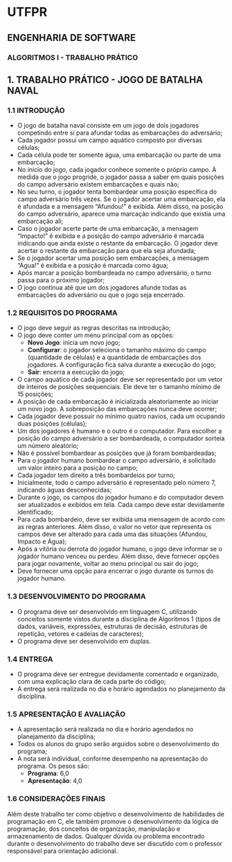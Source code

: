# UTFPR
## ENGENHARIA DE SOFTWARE
### ALGORITMOS I - TRABALHO PRÁTICO



## 1. TRABALHO PRÁTICO - JOGO DE BATALHA NAVAL

### 1.1 INTRODUÇÃO

- O jogo de batalha naval consiste em um jogo de dois jogadores competindo entre si para afundar todas as embarcações do adversário;
- Cada jogador possui um campo aquático composto por diversas células;
- Cada célula pode ter somente água, uma embarcação ou parte de uma embarcação;
- No início do jogo, cada jogador conhece somente o próprio campo. À medida que o jogo progride, o jogador passa a saber em quais posições do campo adversário existem embarcações e quais não;
- No seu turno, o jogador tenta bombardear uma posição específica do campo adversário três vezes. Se o jogador acertar uma embarcação, ela é afundada e a mensagem “Afundou!” é exibida. Além disso, na posição do campo adversário, aparece uma marcação indicando que existia uma embarcação ali;
- Caso o jogador acerte parte de uma embarcação, a mensagem “Impacto!” é exibida e a posição do campo adversário é marcada indicando que ainda existe o restante da embarcação. O jogador deve acertar o restante da embarcação para que ela seja afundada;
- Se o jogador acertar uma posição sem embarcações, a mensagem “Água!” é exibida e a posição é marcada como água;
- Após marcar a posição bombardeada no campo adversário, o turno passa para o próximo jogador;
- O jogo continua até que um dos jogadores afunde todas as embarcações do adversário ou que o jogo seja encerrado.

### 1.2 REQUISITOS DO PROGRAMA

- O jogo deve seguir as regras descritas na introdução;
- O jogo deve conter um menu principal com as opções:
  - **Novo Jogo**: inicia um novo jogo;
  - **Configurar**: o jogador seleciona o tamanho máximo do campo (quantidade de células) e a quantidade de embarcações dos jogadores. A configuração fica salva durante a execução do jogo;
  - **Sair**: encerra a execução do jogo;
- O campo aquático de cada jogador deve ser representado por um vetor de inteiros de posições sequenciais. Ele deve ter o tamanho mínimo de 15 posições;
- A posição de cada embarcação é inicializada aleatoriamente ao iniciar um novo jogo. A sobreposição das embarcações nunca deve ocorrer;
- Cada jogador deve possuir no mínimo quatro navios, cada um ocupando duas posições (células);
- Um dos jogadores é humano e o outro é o computador. Para escolher a posição do campo adversário a ser bombardeada, o computador sorteia um número aleatório;
- Não é possível bombardear as posições que já foram bombardeadas;
- Para o jogador humano bombardear o campo adversário, é solicitado um valor inteiro para a posição no campo;
- Cada jogador tem direito a três bombardeios por turno;
- Inicialmente, todo o campo adversário é representado pelo número 7, indicando águas desconhecidas;
- Durante o jogo, os campos do jogador humano e do computador devem ser atualizados e exibidos em tela. Cada campo deve estar devidamente identificado;
- Para cada bombardeio, deve ser exibida uma mensagem de acordo com as regras anteriores. Além disso, o valor no vetor que representa os campos deve ser alterado para cada uma das situações (Afundou, Impacto e Água);
- Após a vitória ou derrota do jogador humano, o jogo deve informar se o jogador humano venceu ou perdeu. Além disso, deve fornecer opções para jogar novamente, voltar ao menu principal ou sair do jogo;
- Deve fornecer uma opção para encerrar o jogo durante os turnos do jogador humano.

### 1.3 DESENVOLVIMENTO DO PROGRAMA

- O programa deve ser desenvolvido em linguagem C, utilizando conceitos somente vistos durante a disciplina de Algoritmos 1 (tipos de dados, variáveis, expressões, estruturas de decisão, estruturas de repetição, vetores e cadeias de caracteres);
- O programa deve ser desenvolvido em duplas.

### 1.4 ENTREGA

- O programa deve ser entregue devidamente comentado e organizado, com uma explicação clara de cada parte do código;
- A entrega será realizada no dia e horário agendados no planejamento da disciplina.

### 1.5 APRESENTAÇÃO E AVALIAÇÃO

- A apresentação será realizada no dia e horário agendados no planejamento da disciplina;
- Todos os alunos do grupo serão arguidos sobre o desenvolvimento do programa;
- A nota será individual, conforme desempenho na apresentação do programa. Os pesos são:
  - **Programa**: 6,0
  - **Apresentação**: 4,0

### 1.6 CONSIDERAÇÕES FINAIS

Além deste trabalho ter como objetivo o desenvolvimento de habilidades de programação em C, ele também promove o desenvolvimento da lógica de programação, dos conceitos de organização, manipulação e armazenamento de dados. Qualquer dúvida ou problema encontrado durante o desenvolvimento do trabalho deve ser discutido com o professor responsável para orientação adicional.
